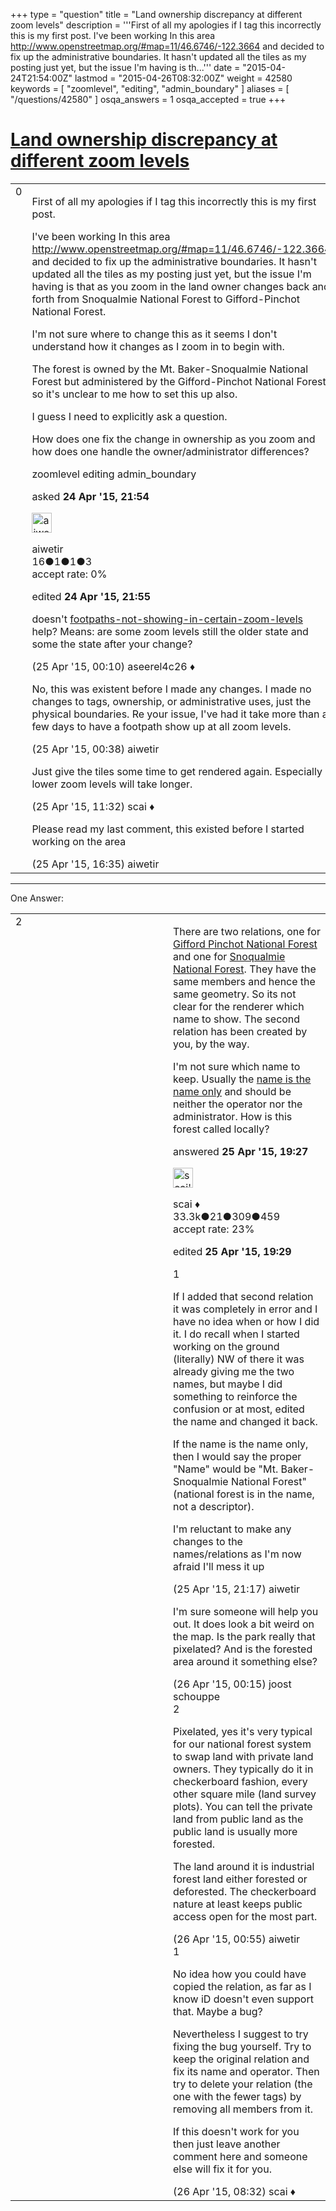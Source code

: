 +++
type = "question"
title = "Land ownership discrepancy at different zoom levels"
description = '''First of all my apologies if I tag this incorrectly this is my first post. I&#x27;ve been working In this area http://www.openstreetmap.org/#map=11/46.6746/-122.3664 and decided to fix up the administrative boundaries. It hasn&#x27;t updated all the tiles as my posting just yet, but the issue I&#x27;m having is th...'''
date = "2015-04-24T21:54:00Z"
lastmod = "2015-04-26T08:32:00Z"
weight = 42580
keywords = [ "zoomlevel", "editing", "admin_boundary" ]
aliases = [ "/questions/42580" ]
osqa_answers = 1
osqa_accepted = true
+++

<div class="headNormal">

# [Land ownership discrepancy at different zoom levels](/questions/42580/land-ownership-discrepancy-at-different-zoom-levels)

</div>

<div id="main-body">

<div id="askform">

<table id="question-table" style="width:100%;">
<colgroup>
<col style="width: 50%" />
<col style="width: 50%" />
</colgroup>
<tbody>
<tr>
<td style="width: 30px; vertical-align: top"><div class="vote-buttons">
<span id="post-42580-upvote" class="ajax-command post-vote up" rel="nofollow" title="I like this post (click again to cancel)"> </span>
<div id="post-42580-score" class="post-score" title="current number of votes">
0
</div>
<span id="post-42580-downvote" class="ajax-command post-vote down" rel="nofollow" title="I dont like this post (click again to cancel)"> </span> <span id="favorite-mark" class="ajax-command favorite-mark" rel="nofollow" title="mark/unmark this question as favorite (click again to cancel)"> </span>
<div id="favorite-count" class="favorite-count">
&#10;</div>
</div></td>
<td><div id="item-right">
<div class="question-body">
<p>First of all my apologies if I tag this incorrectly this is my first post.</p>
<p>I've been working In this area <a href="http://www.openstreetmap.org/#map=11/46.6746/-122.3664">http://www.openstreetmap.org/#map=11/46.6746/-122.3664</a> and decided to fix up the administrative boundaries. It hasn't updated all the tiles as my posting just yet, but the issue I'm having is that as you zoom in the land owner changes back and forth from Snoqualmie National Forest to Gifford-Pinchot National Forest.</p>
<p>I'm not sure where to change this as it seems I don't understand how it changes as I zoom in to begin with.</p>
<p>The forest is owned by the Mt. Baker-Snoqualmie National Forest but administered by the Gifford-Pinchot National Forest so it's unclear to me how to set this up also.</p>
<p>I guess I need to explicitly ask a question.</p>
<p>How does one fix the change in ownership as you zoom and how does one handle the owner/administrator differences?</p>
</div>
<div id="question-tags" class="tags-container tags">
<span class="post-tag tag-link-zoomlevel" rel="tag" title="see questions tagged &#39;zoomlevel&#39;">zoomlevel</span> <span class="post-tag tag-link-editing" rel="tag" title="see questions tagged &#39;editing&#39;">editing</span> <span class="post-tag tag-link-admin_boundary" rel="tag" title="see questions tagged &#39;admin_boundary&#39;">admin_boundary</span>
</div>
<div id="question-controls" class="post-controls">
&#10;</div>
<div class="post-update-info-container">
<div class="post-update-info post-update-info-user">
<p>asked <strong>24 Apr '15, 21:54</strong></p>
<img src="https://secure.gravatar.com/avatar/6ed44e7fe3d1f89adb1303cc2eea3e57?s=32&amp;d=identicon&amp;r=g" class="gravatar" width="32" height="32" alt="aiwetir&#39;s gravatar image" />
<p><span>aiwetir</span><br />
<span class="score" title="16 reputation points">16</span><span title="1 badges"><span class="badge1">●</span><span class="badgecount">1</span></span><span title="1 badges"><span class="silver">●</span><span class="badgecount">1</span></span><span title="3 badges"><span class="bronze">●</span><span class="badgecount">3</span></span><br />
<span class="accept_rate" title="Rate of the user&#39;s accepted answers">accept rate:</span> <span title="aiwetir has no accepted answers">0%</span></p>
</div>
<div class="post-update-info post-update-info-edited">
<p><span> edited <strong>24 Apr '15, 21:55</strong> </span></p>
</div>
</div>
<div id="comments-container-42580" class="comments-container">
<span id="42581"></span>
<div id="comment-42581" class="comment">
<div id="post-42581-score" class="comment-score">
&#10;</div>
<div class="comment-text">
<p>doesn't <a href="/questions/8794/">footpaths-not-showing-in-certain-zoom-levels</a> help? Means: are some zoom levels still the older state and some the state after your change?</p>
</div>
<div id="comment-42581-info" class="comment-info">
<span class="comment-age">(25 Apr '15, 00:10)</span> <span class="comment-user userinfo">aseerel4c26 ♦</span>
</div>
</div>
<span id="42582"></span>
<div id="comment-42582" class="comment">
<div id="post-42582-score" class="comment-score">
&#10;</div>
<div class="comment-text">
<p>No, this was existent before I made any changes. I made no changes to tags, ownership, or administrative uses, just the physical boundaries. Re your issue, I've had it take more than a few days to have a footpath show up at all zoom levels.</p>
</div>
<div id="comment-42582-info" class="comment-info">
<span class="comment-age">(25 Apr '15, 00:38)</span> <span class="comment-user userinfo">aiwetir</span>
</div>
</div>
<span id="42584"></span>
<div id="comment-42584" class="comment">
<div id="post-42584-score" class="comment-score">
&#10;</div>
<div class="comment-text">
<p>Just give the tiles some time to get rendered again. Especially lower zoom levels will take longer.</p>
</div>
<div id="comment-42584-info" class="comment-info">
<span class="comment-age">(25 Apr '15, 11:32)</span> <span class="comment-user userinfo">scai ♦</span>
</div>
</div>
<span id="42591"></span>
<div id="comment-42591" class="comment">
<div id="post-42591-score" class="comment-score">
&#10;</div>
<div class="comment-text">
<p>Please read my last comment, this existed before I started working on the area</p>
</div>
<div id="comment-42591-info" class="comment-info">
<span class="comment-age">(25 Apr '15, 16:35)</span> <span class="comment-user userinfo">aiwetir</span>
</div>
</div>
</div>
<div id="comment-tools-42580" class="comment-tools">
&#10;</div>
<div class="clear">
&#10;</div>
<div id="comment-42580-form-container" class="comment-form-container">
&#10;</div>
<div class="clear">
&#10;</div>
</div></td>
</tr>
</tbody>
</table>

------------------------------------------------------------------------

<div class="tabBar">

<span id="sort-top"></span>

<div class="headQuestions">

One Answer:

</div>

</div>

<span id="42593"></span>

<div id="answer-container-42593" class="answer accepted-answer">

<table style="width:100%;">
<colgroup>
<col style="width: 50%" />
<col style="width: 50%" />
</colgroup>
<tbody>
<tr>
<td style="width: 30px; vertical-align: top"><div class="vote-buttons">
<span id="post-42593-upvote" class="ajax-command post-vote up" rel="nofollow" title="I like this post (click again to cancel)"> </span>
<div id="post-42593-score" class="post-score" title="current number of votes">
2
</div>
<span id="post-42593-downvote" class="ajax-command post-vote down" rel="nofollow" title="I dont like this post (click again to cancel)"> </span> <span class="accept-answer on" rel="nofollow" title="aiwetir has selected this answer as the correct answer"> </span>
</div></td>
<td><div class="item-right">
<div class="answer-body">
<p>There are two relations, one for <a href="http://www.openstreetmap.org/relation/2455752">Gifford Pinchot National Forest</a> and one for <a href="http://www.openstreetmap.org/relation/4827232">Snoqualmie National Forest</a>. They have the same members and hence the same geometry. So its not clear for the renderer which name to show. The second relation has been created by you, by the way.</p>
<p>I'm not sure which name to keep. Usually the <a href="https://wiki.openstreetmap.org/wiki/Names#Name_is_the_name_only">name is the name only</a> and should be neither the operator nor the administrator. How is this forest called locally?</p>
</div>
<div class="answer-controls post-controls">
&#10;</div>
<div class="post-update-info-container">
<div class="post-update-info post-update-info-user">
<p>answered <strong>25 Apr '15, 19:27</strong></p>
<img src="https://secure.gravatar.com/avatar/52d3234f3be58156770e8a91d575bfbd?s=32&amp;d=identicon&amp;r=g" class="gravatar" width="32" height="32" alt="scai&#39;s gravatar image" />
<p><span>scai ♦</span><br />
<span class="score" title="33317 reputation points"><span>33.3k</span></span><span title="21 badges"><span class="badge1">●</span><span class="badgecount">21</span></span><span title="309 badges"><span class="silver">●</span><span class="badgecount">309</span></span><span title="459 badges"><span class="bronze">●</span><span class="badgecount">459</span></span><br />
<span class="accept_rate" title="Rate of the user&#39;s accepted answers">accept rate:</span> <span title="scai has 168 accepted answers">23%</span></p>
</div>
<div class="post-update-info post-update-info-edited">
<p><span> edited <strong>25 Apr '15, 19:29</strong> </span></p>
</div>
</div>
<div id="comments-container-42593" class="comments-container">
<span id="42596"></span>
<div id="comment-42596" class="comment">
<div id="post-42596-score" class="comment-score">
1
</div>
<div class="comment-text">
<p>If I added that second relation it was completely in error and I have no idea when or how I did it. I do recall when I started working on the ground (literally) NW of there it was already giving me the two names, but maybe I did something to reinforce the confusion or at most, edited the name and changed it back.</p>
<p>If the name is the name only, then I would say the proper "Name" would be "Mt. Baker-Snoqualmie National Forest" (national forest is in the name, not a descriptor).</p>
<p>I'm reluctant to make any changes to the names/relations as I'm now afraid I'll mess it up</p>
</div>
<div id="comment-42596-info" class="comment-info">
<span class="comment-age">(25 Apr '15, 21:17)</span> <span class="comment-user userinfo">aiwetir</span>
</div>
</div>
<span id="42597"></span>
<div id="comment-42597" class="comment">
<div id="post-42597-score" class="comment-score">
&#10;</div>
<div class="comment-text">
<p>I'm sure someone will help you out. It does look a bit weird on the map. Is the park really that pixelated? And is the forested area around it something else?</p>
</div>
<div id="comment-42597-info" class="comment-info">
<span class="comment-age">(26 Apr '15, 00:15)</span> <span class="comment-user userinfo">joost schouppe</span>
</div>
</div>
<span id="42598"></span>
<div id="comment-42598" class="comment">
<div id="post-42598-score" class="comment-score">
2
</div>
<div class="comment-text">
<p>Pixelated, yes it's very typical for our national forest system to swap land with private land owners. They typically do it in checkerboard fashion, every other square mile (land survey plots). You can tell the private land from public land as the public land is usually more forested.</p>
<p>The land around it is industrial forest land either forested or deforested. The checkerboard nature at least keeps public access open for the most part.</p>
</div>
<div id="comment-42598-info" class="comment-info">
<span class="comment-age">(26 Apr '15, 00:55)</span> <span class="comment-user userinfo">aiwetir</span>
</div>
</div>
<span id="42599"></span>
<div id="comment-42599" class="comment">
<div id="post-42599-score" class="comment-score">
1
</div>
<div class="comment-text">
<p>No idea how you could have copied the relation, as far as I know iD doesn't even support that. Maybe a bug?</p>
<p>Nevertheless I suggest to try fixing the bug yourself. Try to keep the original relation and fix its name and operator. Then try to delete your relation (the one with the fewer tags) by removing all members from it.</p>
<p>If this doesn't work for you then just leave another comment here and someone else will fix it for you.</p>
</div>
<div id="comment-42599-info" class="comment-info">
<span class="comment-age">(26 Apr '15, 08:32)</span> <span class="comment-user userinfo">scai ♦</span>
</div>
</div>
</div>
<div id="comment-tools-42593" class="comment-tools">
&#10;</div>
<div class="clear">
&#10;</div>
<div id="comment-42593-form-container" class="comment-form-container">
&#10;</div>
<div class="clear">
&#10;</div>
</div></td>
</tr>
</tbody>
</table>

</div>

<div class="paginator-container-left">

</div>

</div>

</div>

